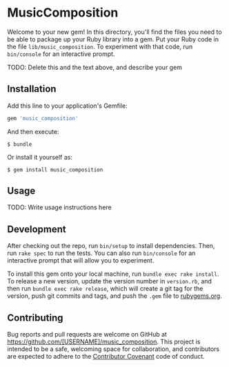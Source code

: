# MusicComposition

Welcome to your new gem! In this directory, you'll find the files you need to be able to package up your Ruby library into a gem. Put your Ruby code in the file `lib/music_composition`. To experiment with that code, run `bin/console` for an interactive prompt.

TODO: Delete this and the text above, and describe your gem

## Installation

Add this line to your application's Gemfile:

```ruby
gem 'music_composition'
```

And then execute:

    $ bundle

Or install it yourself as:

    $ gem install music_composition

## Usage

TODO: Write usage instructions here

## Development

After checking out the repo, run `bin/setup` to install dependencies. Then, run `rake spec` to run the tests. You can also run `bin/console` for an interactive prompt that will allow you to experiment.

To install this gem onto your local machine, run `bundle exec rake install`. To release a new version, update the version number in `version.rb`, and then run `bundle exec rake release`, which will create a git tag for the version, push git commits and tags, and push the `.gem` file to [rubygems.org](https://rubygems.org).

## Contributing

Bug reports and pull requests are welcome on GitHub at https://github.com/[USERNAME]/music_composition. This project is intended to be a safe, welcoming space for collaboration, and contributors are expected to adhere to the [Contributor Covenant](http://contributor-covenant.org) code of conduct.

